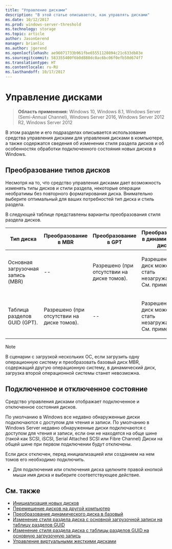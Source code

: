 ```yaml
---
title: "Управление дисками"
description: "В этой статье описывается, как управлять дисками"
ms.date: 10/12/2017
ms.prod: windows-server-threshold
ms.technology: storage
ms.topic: article
author: JasonGerend
manager: brianlic
ms.author: jgerend
ms.openlocfilehash: ae96071733b961fbe65551120894c21c633db83e
ms.sourcegitcommit: 583355400f6b0d880dc0ac6bc06f0efb50d674f7
ms.translationtype: HT
ms.contentlocale: ru-RU
ms.lasthandoff: 10/17/2017
---
```

# <a name="manage-disks"></a>Управление дисками

> **Область применения:** Windows 10, Windows 8.1, Windows Server (Semi-Annual Channel), Windows Server 2016, Windows Server 2012 R2, Windows Server 2012

В этом разделе и его подразделах описывается использование средства управления дисками для управления дисками в компьютере, а также содержатся сведения об изменении стиля раздела дисков и об особенностях обработки подключенного состояния новых дисков в Windows.

## <a name="converting-disk-types"></a>Преобразование типов дисков

Несмотря на то, что средство управления дисками дает возможность изменять типы дисков и стили раздела, некоторые операции необратимы без повторного форматирования диска. Внимательно выберите оптимальный для ваших потребностей тип диска и стиль раздела.

В следующей таблице представлены варианты преобразования стиля раздела дисков.

| Тип диска | Преобразование в MBR  | Преобразование в GPT| Преобразование в динамический диск |
| ---- | --- | --- |--- |
| <p>Основная загрузочная запись (MBR)</p> | <p>--</p> | <p>Разрешено (при отсутствии на диске томов).</p> | <p>Разрешено, но диск может стать незагружаемым. См. примечание.</p> |
| <p>Таблица разделов GUID (GPT).</p> | <p>Разрешено (при отсутствии на диске томов).</p> | <p>--</p>  | <p>Разрешено, но диск может стать незагружаемым. См. примечание.</p> |


> [!NOTE]
> В сценарии с загрузкой нескольких ОС, если загрузить одну операционную систему и преобразовать базовый диск MBR, содержащий другую операционную систему, в динамический диск, загрузка второй операционной системы станет невозможна.

## <a name="online-and-offline-status"></a>Подключенное и отключенное состояние

Средство управления дисками отображает подключенное и отключенное состояния дисков. 

По умолчанию в Windows все недавно обнаруженные диски подключаются с доступом для чтения и записи. По умолчанию в Windows Server недавно обнаруженные диски подключаются с доступом для чтения и записи, если они не находятся на обще шине (такой как SCSI, iSCSI, Serial Attached SCSI или Fibre Channel) Диски на общей шине при первом подключении будут отключены.

Если диск отключен, перед инициализацией или созданием на нем томов его необходимо подключить. 

-  Для подключения или отключения диска щелкните правой кнопкой мыши имя диска и выберите соответствующее действие.

## <a name="see-also"></a>См. также

-   [Инициализация новых дисков](initialize-new-disks.md)
-   [Перемещение дисков на другой компьютер](move-disks-to-another-computer.md)
-   [Преобразование динамического диска в базовый](change-a-dynamic-disk-back-to-a-basic-disk.md)
-   [Изменение стиля раздела диска с основной загрузочной записи на таблицу разделов GUID](change-an-mbr-disk-into-a-gpt-disk.md)
-   [Изменение стиля раздела диска с таблицы разделов GUID на основную загрузочную запись](change-a-gpt-disk-into-an-mbr-disk.md)
-   [Управление виртуальными жесткими дисками](manage-virtual-hard-disks.md)